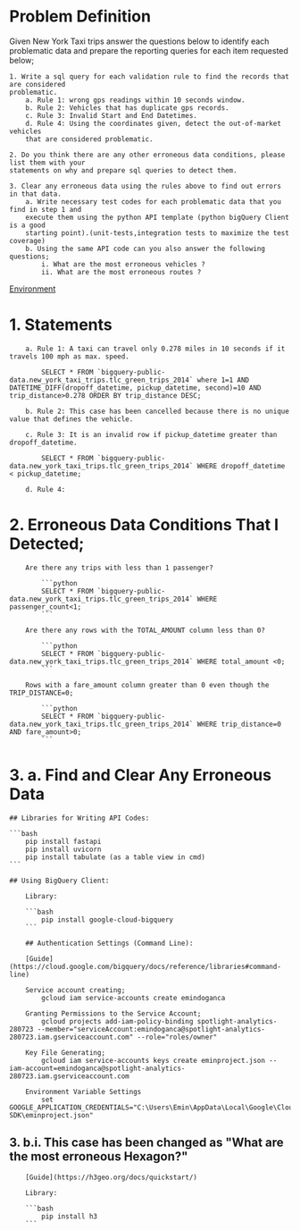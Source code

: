 # Problem Definition

Given New York Taxi trips answer the questions below to identify each problematic data and
prepare the reporting queries for each item requested below;

	1. Write a sql query for each validation rule to find the records that are considered
	problematic.
		a. Rule 1: wrong gps readings within 10 seconds window. 
		b. Rule 2: Vehicles that has duplicate gps records.
		c. Rule 3: Invalid Start and End Datetimes.
		d. Rule 4: Using the coordinates given, detect the out-of-market vehicles 
		that are considered problematic.
		
	2. Do you think there are any other erroneous data conditions, please list them with your
	statements on why and prepare sql queries to detect them.

	3. Clear any erroneous data using the rules above to find out errors in that data.
		a. Write necessary test codes for each problematic data that you find in step 1 and
		execute them using the python API template (python bigQuery Client is a good
		starting point).(unit-tests,integration tests to maximize the test coverage)
		b. Using the same API code can you also answer the following questions;
			i. What are the most erroneous vehicles ?
			ii. What are the most erroneous routes ?
			
			
[Environment](https://console.cloud.google.com/bigquery?project=ml-workshop-195114&folder&organizationId&p=bigquery-public-data&d=new_york_taxi_trips&t=tlc_green_trips_2014&page=table)

# 1. Statements						

		a. Rule 1: A taxi can travel only 0.278 miles in 10 seconds if it travels 100 mph as max. speed.
		
			SELECT * FROM `bigquery-public-data.new_york_taxi_trips.tlc_green_trips_2014` where 1=1 AND DATETIME_DIFF(dropoff_datetime, pickup_datetime, second)=10 AND trip_distance>0.278 ORDER BY trip_distance DESC;
		
		b. Rule 2: This case has been cancelled because there is no unique value that defines the vehicle. 
		
		c. Rule 3: It is an invalid row if pickup_datetime greater than dropoff_datetime.
			
			SELECT * FROM `bigquery-public-data.new_york_taxi_trips.tlc_green_trips_2014` WHERE dropoff_datetime < pickup_datetime;
			
		d. Rule 4: 
		
		
		
		
# 2. Erroneous Data Conditions That I Detected;	


		Are there any trips with less than 1 passenger?
		
			```python 
			SELECT * FROM `bigquery-public-data.new_york_taxi_trips.tlc_green_trips_2014` WHERE passenger_count<1;
			```
		
		Are there any rows with the TOTAL_AMOUNT column less than 0? 
		
			```python
			SELECT * FROM `bigquery-public-data.new_york_taxi_trips.tlc_green_trips_2014` WHERE total_amount <0;
			```
			
		Rows with a fare_amount column greater than 0 even though the TRIP_DISTANCE=0;
		
			```python
			SELECT * FROM `bigquery-public-data.new_york_taxi_trips.tlc_green_trips_2014` WHERE trip_distance=0 AND fare_amount>0;
			```
			
			
# 3. a. Find and Clear Any Erroneous Data

	## Libraries for Writing API Codes: 
	
	```bash
		pip install fastapi
		pip install uvicorn
		pip install tabulate (as a table view in cmd)
	```	

	## Using BigQuery Client:

		Library:
		
		```bash
			pip install google-cloud-bigquery
		```	
		
		## Authentication Settings (Command Line):
		
		[Guide](https://cloud.google.com/bigquery/docs/reference/libraries#command-line)

		Service account creating;
			gcloud iam service-accounts create emindoganca

		Granting Permissions to the Service Account;
			gcloud projects add-iam-policy-binding spotlight-analytics-280723 --member="serviceAccount:emindoganca@spotlight-analytics-280723.iam.gserviceaccount.com" --role="roles/owner"
			
		Key File Generating;
			gcloud iam service-accounts keys create eminproject.json --iam-account=emindoganca@spotlight-analytics-280723.iam.gserviceaccount.com

		Environment Variable Settings
			set GOOGLE_APPLICATION_CREDENTIALS="C:\Users\Emin\AppData\Local\Google\Cloud SDK\eminproject.json"

## 3. b.i. This case has been changed as "What are the most erroneous Hexagon?"

		[Guide](https://h3geo.org/docs/quickstart/)
		
		Library:
		
		```bash
			pip install h3
		```